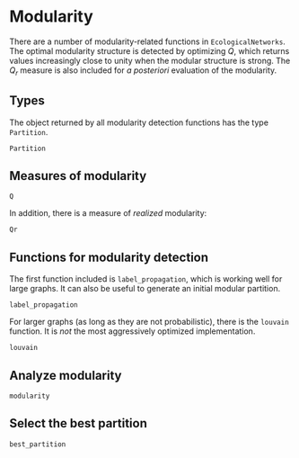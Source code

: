 # Modularity

There are a number of modularity-related functions in `EcologicalNetworks`. The
optimal modularity structure is detected by optimizing $Q$, which returns values
increasingly close to unity when the modular structure is strong. The $Q_r$
measure is also included for *a posteriori* evaluation of the modularity.

## Types

The object returned by all modularity detection functions has the type
`Partition`.

~~~@docs
Partition
~~~

## Measures of modularity

~~~@docs
Q
~~~

In addition, there is a measure of *realized* modularity:

~~~@docs
Qr
~~~

## Functions for modularity detection

The first function included is `label_propagation`, which is working well for
large graphs. It can also be useful to generate an initial modular partition.

~~~@docs
label_propagation
~~~

For larger graphs (as long as they are not probabilistic), there is the
`louvain` function. It is *not* the most aggressively optimized implementation.

~~~@docs
louvain
~~~

## Analyze modularity

~~~@docs
modularity
~~~

## Select the best partition

~~~@docs
best_partition
~~~
